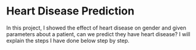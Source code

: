 #  Heart Disease Prediction
In this project, I showed the effect of heart disease on gender and given parameters about a patient, can we predict they have heart disease? I will explain the steps I have done below step by step.
